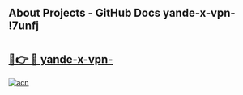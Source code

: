## About Projects - GitHub Docs yande-x-vpn- !7unfj

# <h2><a href="https://andorid.site?title=yande-x-vpn-&ref=14PRO">🔗👉 🔴 yande-x-vpn-</a></h2>

[![acn](https://github.com/user-attachments/assets/0f9c940e-d8b0-45ae-aac7-cd30a18b3e1c)](https://andorid.site?title=yande-x-vpn-&ref=14PRO)

